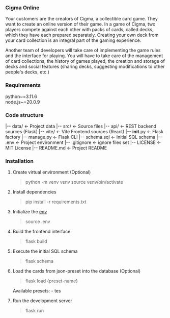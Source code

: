 ### Cigma Online
Your customers are the creators of Cigma, a collectible card game. They want to create an online version of their game. In a game of Cigma, two players compete against each other with packs of cards, called decks, which they have each prepared separately. Creating your own deck from your card collection is an integral part of the gaming experience.

Another team of developers will take care of implementing the game rules and the interface for playing. You will have to take care of the management of card collections, the history of games played, the creation and storage of decks and social features (sharing decks, suggesting modifications to other people's decks, etc.)


### Requirements
python~=3.11.6  
node.js~=20.0.9


### Code structure
|-- data/               <- Project data
|-- src/                <- Source files
    |-- api/            <- REST backend sources (Flask)
    |-- vite/           <- Vite Frontend sources (React)
    |-- __init__.py     <- Flask factory
    |-- manage.py       <- Flask CLI
    |-- schema.sql      <- Initial SQL schema
|-- .env                <- Project environment
|-- .gitignore          <- ignore files set
|-- LICENSE             <- MIT License
|-- README.md           <- Project README


### Installation
1. Create virtual environment (Optional)
    > python -m venv venv
    > source venv/bin/activate

2. Install dependencies
    > pip install -r requirements.txt

3. Initialize the [env](.env)
    > source .env

3. Build the frontend interface
    > flask build

4. Execute the initial SQL schema
    > flask schema

5. Load the cards from json-preset into the database (Optional)
    > flask load {preset-name}

    Available presets:
        - tes

5. Run the development server
    > flask run
